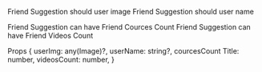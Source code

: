 Friend Suggestion  should user image
Friend Suggestion  should user name

Friend Suggestion  can have Friend Cources Count
Friend Suggestion  can have Friend Videos Count

Props {
    userImg: any(Image)?,
    userName: string?,
    courcesCount Title: number,
    videosCount: number,
}